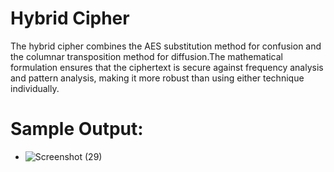 # Hybrid Cipher
The hybrid cipher combines the AES substitution method for confusion and the columnar transposition method for diffusion.The mathematical formulation ensures that the ciphertext is secure against frequency analysis and pattern analysis, making it more robust than using either technique individually.

# Sample Output:
- ![Screenshot (29)](https://github.com/user-attachments/assets/0976eb14-1276-4b33-8ef7-b52217be1ace)
